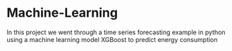 # Machine-Learning

In this project we went through a time series forecasting example in python using a machine learning model XGBoost to predict energy consumption
